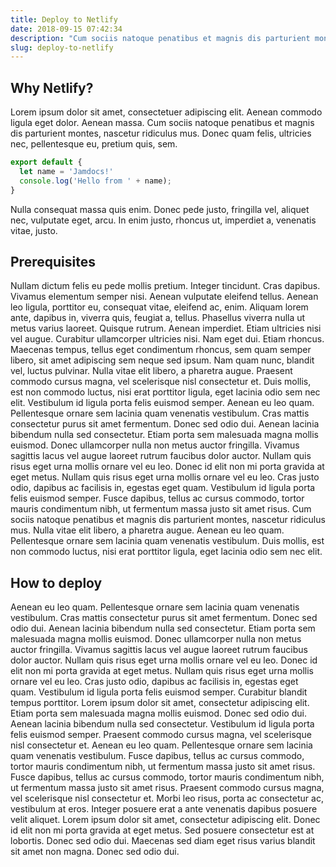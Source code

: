 ```yaml
---
title: Deploy to Netlify
date: 2018-09-15 07:42:34
description: "Cum sociis natoque penatibus et magnis dis parturient montes, nascetur ridiculus mus. Donec id elit non mi porta gravida at eget metus."
slug: deploy-to-netlify
---
```

## Why Netlify?
Lorem ipsum dolor sit amet, consectetuer adipiscing elit. Aenean commodo ligula eget dolor. Aenean massa.
Cum sociis natoque penatibus et magnis dis parturient montes, nascetur ridiculus mus. Donec quam felis, ultricies nec, pellentesque eu, pretium quis, sem.
```javascript
export default {
  let name = 'Jamdocs!'
  console.log('Hello from ' + name);
}
```
Nulla consequat massa quis enim. Donec pede justo, fringilla vel, aliquet nec, vulputate eget, arcu. In enim justo, rhoncus ut, imperdiet a, venenatis vitae, justo.
## Prerequisites
Nullam dictum felis eu pede mollis pretium. Integer tincidunt. Cras dapibus. Vivamus elementum semper nisi. Aenean vulputate eleifend tellus.
Aenean leo ligula, porttitor eu, consequat vitae, eleifend ac, enim. Aliquam lorem ante, dapibus in, viverra quis, feugiat a, tellus. Phasellus viverra nulla ut metus varius laoreet.
Quisque rutrum. Aenean imperdiet. Etiam ultricies nisi vel augue. Curabitur ullamcorper ultricies nisi. Nam eget dui. Etiam rhoncus. Maecenas tempus, tellus eget condimentum rhoncus, sem quam semper libero, sit amet adipiscing sem neque sed ipsum. Nam quam nunc, blandit vel, luctus pulvinar.
Nulla vitae elit libero, a pharetra augue. Praesent commodo cursus magna, vel scelerisque nisl consectetur et. Duis mollis, est non commodo luctus, nisi erat porttitor ligula, eget lacinia odio sem nec elit. Vestibulum id ligula porta felis euismod semper.
Aenean eu leo quam. Pellentesque ornare sem lacinia quam venenatis vestibulum. Cras mattis consectetur purus sit amet fermentum. Donec sed odio dui. Aenean lacinia bibendum nulla sed consectetur. Etiam porta sem malesuada magna mollis euismod. Donec ullamcorper nulla non metus auctor fringilla.
Vivamus sagittis lacus vel augue laoreet rutrum faucibus dolor auctor. Nullam quis risus eget urna mollis ornare vel eu leo. Donec id elit non mi porta gravida at eget metus. Nullam quis risus eget urna mollis ornare vel eu leo. Cras justo odio, dapibus ac facilisis in, egestas eget quam. Vestibulum id ligula porta felis euismod semper.
Fusce dapibus, tellus ac cursus commodo, tortor mauris condimentum nibh, ut fermentum massa justo sit amet risus. Cum sociis natoque penatibus et magnis dis parturient montes, nascetur ridiculus mus. Nulla vitae elit libero, a pharetra augue. Aenean eu leo quam. Pellentesque ornare sem lacinia quam venenatis vestibulum. Duis mollis, est non commodo luctus, nisi erat porttitor ligula, eget lacinia odio sem nec elit.
## How to deploy
Aenean eu leo quam. Pellentesque ornare sem lacinia quam venenatis vestibulum. Cras mattis consectetur purus sit amet fermentum. Donec sed odio dui. Aenean lacinia bibendum nulla sed consectetur. Etiam porta sem malesuada magna mollis euismod. Donec ullamcorper nulla non metus auctor fringilla.
Vivamus sagittis lacus vel augue laoreet rutrum faucibus dolor auctor. Nullam quis risus eget urna mollis ornare vel eu leo. Donec id elit non mi porta gravida at eget metus. Nullam quis risus eget urna mollis ornare vel eu leo. Cras justo odio, dapibus ac facilisis in, egestas eget quam. Vestibulum id ligula porta felis euismod semper.
Curabitur blandit tempus porttitor. Lorem ipsum dolor sit amet, consectetur adipiscing elit. Etiam porta sem malesuada magna mollis euismod. Donec sed odio dui. Aenean lacinia bibendum nulla sed consectetur.
Vestibulum id ligula porta felis euismod semper. Praesent commodo cursus magna, vel scelerisque nisl consectetur et. Aenean eu leo quam. Pellentesque ornare sem lacinia quam venenatis vestibulum. Fusce dapibus, tellus ac cursus commodo, tortor mauris condimentum nibh, ut fermentum massa justo sit amet risus. Fusce dapibus, tellus ac cursus commodo, tortor mauris condimentum nibh, ut fermentum massa justo sit amet risus.
Praesent commodo cursus magna, vel scelerisque nisl consectetur et. Morbi leo risus, porta ac consectetur ac, vestibulum at eros. Integer posuere erat a ante venenatis dapibus posuere velit aliquet. Lorem ipsum dolor sit amet, consectetur adipiscing elit.
Donec id elit non mi porta gravida at eget metus. Sed posuere consectetur est at lobortis. Donec sed odio dui. Maecenas sed diam eget risus varius blandit sit amet non magna. Donec sed odio dui.
